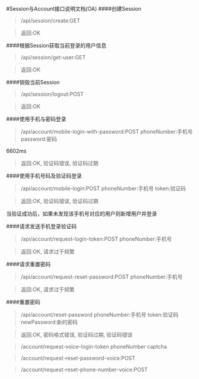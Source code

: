#Session与Account接口说明文档(OA)
####创建Session
>/api/session/create:GET

>返回:OK

####根据Session获取当前登录的用户信息
>/api/session/get-user:GET

>返回:OK

####销毁当前Session
>/api/session/logout:POST

>返回:OK

####使用手机与密码登录
>/api/account/mobile-login-with-password:POST
phoneNumber:手机号
password:密码

6602ms

>返回:OK, 验证码错误, 验证码过期

####使用手机号码及验证码登录
>/api/account/mobile-login:POST
phoneNumber:手机号
token:验证码

>返回:OK, 验证码错误, 验证码过期


当验证成功后，如果未发现该手机号对应的用户则新增用户并登录

####请求发送手机登录验证码
>/api/account/request-login-token:POST
phoneNumber:手机号

>返回:OK, 请求过于频繁

####请求重置密码
>/api/account/request-reset-password:POST
phoneNumber:手机号

>返回:OK, 请求过于频繁

####重置密码
>/api/account/reset-password
phoneNumber:手机号
token:验证码
newPassword:新的密码

>返回:OK, 密码格式错误, 验证码过期, 验证码错误

>/account/request-voice-login-token
phoneNumber
captcha

>/account/request-reset-password-voice:POST

>/account/request-reset-phone-number-voice:POST
